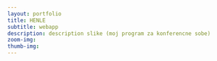 ```yaml
---
layout: portfolio
title: HENLE
subtitle: webapp
description: description slike (moj program za konferencne sobe)
zoom-img:
thumb-img:
---
```


